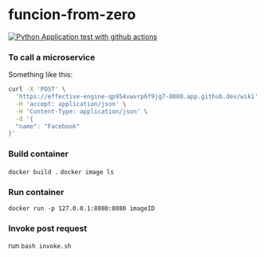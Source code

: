 # funcion-from-zero
[![Python Application test with github actions](https://github.com/adoumbia97/funcion-from-zero/actions/workflows/main.yml/badge.svg)](https://github.com/adoumbia97/funcion-from-zero/actions/workflows/main.yml)


### To call a microservice

Something like this:
```bash
curl -X 'POST' \
  'https://effective-engine-qp954vwvrp6f9jg7-8080.app.github.dev/wiki' \
  -H 'accept: application/json' \
  -H 'Content-Type: application/json' \
  -d '{
  "name": "Facebook"
}'

```

### Build container

`docker build .`
`docker image ls`


### Run container
`docker run -p 127.0.0.1:8080:8080 imageID`

### Invoke post request
run `bash invoke.sh`
